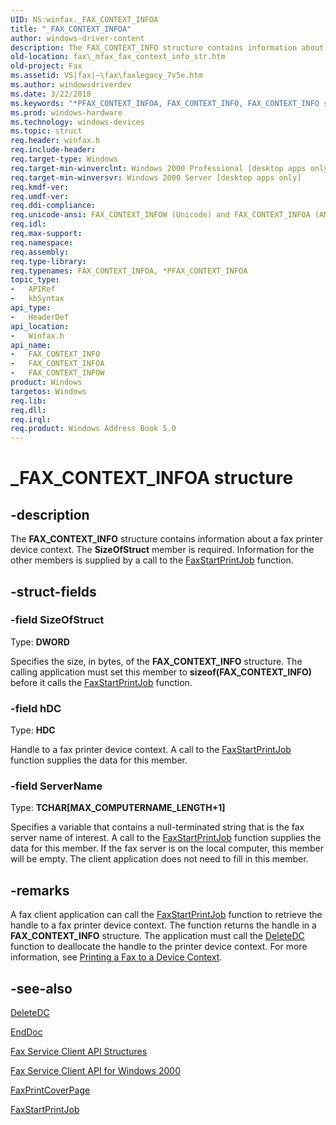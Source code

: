 ```yaml
---
UID: NS:winfax._FAX_CONTEXT_INFOA
title: "_FAX_CONTEXT_INFOA"
author: windows-driver-content
description: The FAX_CONTEXT_INFO structure contains information about a fax printer device context. The SizeOfStruct member is required. Information for the other members is supplied by a call to the FaxStartPrintJob function.
old-location: fax\_mfax_fax_context_info_str.htm
old-project: Fax
ms.assetid: VS|fax|~\fax\faxlegacy_7v5e.htm
ms.author: windowsdriverdev
ms.date: 3/22/2018
ms.keywords: "*PFAX_CONTEXT_INFOA, FAX_CONTEXT_INFO, FAX_CONTEXT_INFO structure [Fax Service], FAX_CONTEXT_INFOA, FAX_CONTEXT_INFOW, PFAX_CONTEXT_INFO, PFAX_CONTEXT_INFO structure pointer [Fax Service], _FAX_CONTEXT_INFOA, _mfax_fax_context_info_str, fax._mfax_fax_context_info_str, winfax/FAX_CONTEXT_INFO, winfax/FAX_CONTEXT_INFOA, winfax/FAX_CONTEXT_INFOW, winfax/PFAX_CONTEXT_INFO"
ms.prod: windows-hardware
ms.technology: windows-devices
ms.topic: struct
req.header: winfax.h
req.include-header: 
req.target-type: Windows
req.target-min-winverclnt: Windows 2000 Professional [desktop apps only]
req.target-min-winversvr: Windows 2000 Server [desktop apps only]
req.kmdf-ver: 
req.umdf-ver: 
req.ddi-compliance: 
req.unicode-ansi: FAX_CONTEXT_INFOW (Unicode) and FAX_CONTEXT_INFOA (ANSI)
req.idl: 
req.max-support: 
req.namespace: 
req.assembly: 
req.type-library: 
req.typenames: FAX_CONTEXT_INFOA, *PFAX_CONTEXT_INFOA
topic_type:
-	APIRef
-	kbSyntax
api_type:
-	HeaderDef
api_location:
-	Winfax.h
api_name:
-	FAX_CONTEXT_INFO
-	FAX_CONTEXT_INFOA
-	FAX_CONTEXT_INFOW
product: Windows
targetos: Windows
req.lib: 
req.dll: 
req.irql: 
req.product: Windows Address Book 5.0
---
```


# _FAX_CONTEXT_INFOA structure


## -description


The <b>FAX_CONTEXT_INFO</b> structure contains information about a fax printer device context. The <b>SizeOfStruct</b> member is required. Information for the other members is supplied by a call to the <a href="https://msdn.microsoft.com/219cc7f7-d5c8-416b-b9ea-0f13584cac57">FaxStartPrintJob</a> function.


## -struct-fields




### -field SizeOfStruct

Type: <b>DWORD</b>

Specifies the size, in bytes, of the <b>FAX_CONTEXT_INFO</b> structure. The calling application must set this member to <b>sizeof(FAX_CONTEXT_INFO)</b> before it calls the <a href="https://msdn.microsoft.com/219cc7f7-d5c8-416b-b9ea-0f13584cac57">FaxStartPrintJob</a> function.


### -field hDC

Type: <b>HDC</b>

Handle to a fax printer device context. A call to the <a href="https://msdn.microsoft.com/219cc7f7-d5c8-416b-b9ea-0f13584cac57">FaxStartPrintJob</a> function supplies the data for this member.


### -field ServerName

Type: <b>TCHAR[MAX_COMPUTERNAME_LENGTH+1]</b>

Specifies a variable that contains a null-terminated string that is the fax server name of interest. A call to the <a href="https://msdn.microsoft.com/219cc7f7-d5c8-416b-b9ea-0f13584cac57">FaxStartPrintJob</a> function supplies the data for this member. If the fax server is on the local computer, this member will be empty. The client application does not need to fill in this member.


## -remarks



A fax client application can call the <a href="https://msdn.microsoft.com/219cc7f7-d5c8-416b-b9ea-0f13584cac57">FaxStartPrintJob</a> function to retrieve the handle to a fax printer device context. The function returns the handle in a <b>FAX_CONTEXT_INFO</b> structure. The application must call the <a href="_win32_DeleteDC">DeleteDC</a> function to deallocate the handle to the printer device context. For more information, see <a href="https://msdn.microsoft.com/d6e0afbd-6e64-487c-97fc-1e5cd5092d14">Printing a Fax to a Device Context</a>.




## -see-also




<a href="_win32_DeleteDC">DeleteDC</a>



<a href="_win32_EndDoc">EndDoc</a>



<a href="https://msdn.microsoft.com/be81e221-4aba-4c63-9640-337bee49fdb4">Fax Service Client API Structures</a>



<a href="https://msdn.microsoft.com/cbc79dc5-d0ca-418d-8572-64b0a582056f">Fax Service Client API for Windows 2000</a>



<a href="https://msdn.microsoft.com/a48d4eb2-2b49-4379-a281-e5465de1af94">FaxPrintCoverPage</a>



<a href="https://msdn.microsoft.com/219cc7f7-d5c8-416b-b9ea-0f13584cac57">FaxStartPrintJob</a>
 

 

